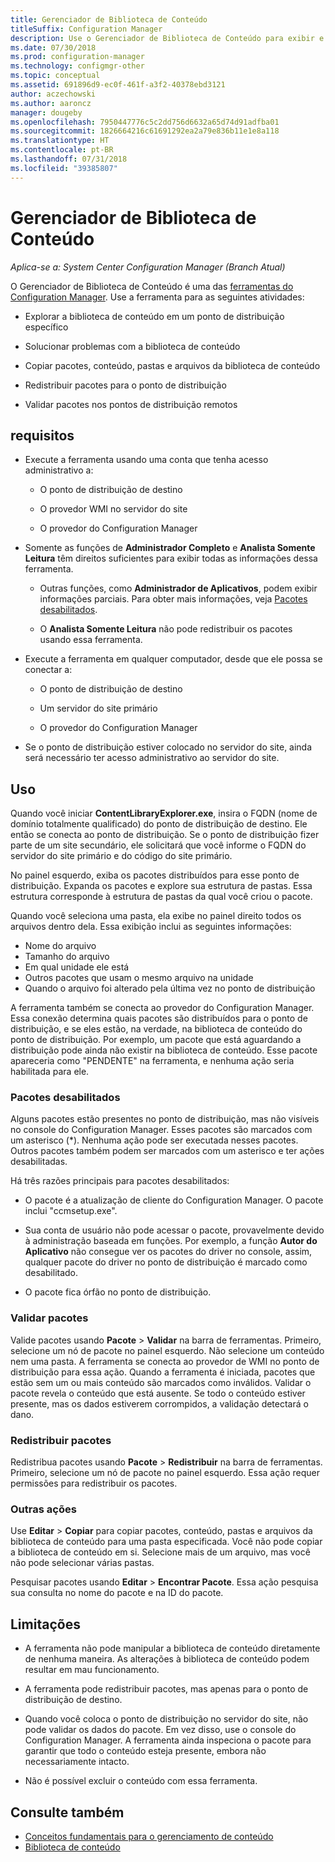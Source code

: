 ```yaml
---
title: Gerenciador de Biblioteca de Conteúdo
titleSuffix: Configuration Manager
description: Use o Gerenciador de Biblioteca de Conteúdo para exibir e solucionar problemas de biblioteca de conteúdo no ponto de distribuição do Configuration Manager.
ms.date: 07/30/2018
ms.prod: configuration-manager
ms.technology: configmgr-other
ms.topic: conceptual
ms.assetid: 691896d9-ec0f-461f-a3f2-40378ebd3121
author: aczechowski
ms.author: aaroncz
manager: dougeby
ms.openlocfilehash: 7950447776c5c2dd756d6632a65d74d91adfba01
ms.sourcegitcommit: 1826664216c61691292ea2a79e836b11e1e8a118
ms.translationtype: HT
ms.contentlocale: pt-BR
ms.lasthandoff: 07/31/2018
ms.locfileid: "39385807"
---
```

# <a name="content-library-explorer"></a>Gerenciador de Biblioteca de Conteúdo

*Aplica-se a: System Center Configuration Manager (Branch Atual)*

O Gerenciador de Biblioteca de Conteúdo é uma das [ferramentas do Configuration Manager](/sccm/core/support/tools). Use a ferramenta para as seguintes atividades:  

- Explorar a biblioteca de conteúdo em um ponto de distribuição específico  

- Solucionar problemas com a biblioteca de conteúdo  

- Copiar pacotes, conteúdo, pastas e arquivos da biblioteca de conteúdo  

- Redistribuir pacotes para o ponto de distribuição  

- Validar pacotes nos pontos de distribuição remotos  



## <a name="requirements"></a>requisitos

- Execute a ferramenta usando uma conta que tenha acesso administrativo a:  

    - O ponto de distribuição de destino  

    - O provedor WMI no servidor do site  

    - O provedor do Configuration Manager  

- Somente as funções de **Administrador Completo** e **Analista Somente Leitura** têm direitos suficientes para exibir todas as informações dessa ferramenta.  

    - Outras funções, como **Administrador de Aplicativos**, podem exibir informações parciais. Para obter mais informações, veja [Pacotes desabilitados](#bkmk_disabled-packages).  

    - O **Analista Somente Leitura** não pode redistribuir os pacotes usando essa ferramenta.  

- Execute a ferramenta em qualquer computador, desde que ele possa se conectar a:  

    - O ponto de distribuição de destino  

    - Um servidor do site primário  

    - O provedor do Configuration Manager  

- Se o ponto de distribuição estiver colocado no servidor do site, ainda será necessário ter acesso administrativo ao servidor do site.  



## <a name="usage"></a>Uso 

Quando você iniciar **ContentLibraryExplorer.exe**, insira o FQDN (nome de domínio totalmente qualificado) do ponto de distribuição de destino. Ele então se conecta ao ponto de distribuição. Se o ponto de distribuição fizer parte de um site secundário, ele solicitará que você informe o FQDN do servidor do site primário e do código do site primário.

No painel esquerdo, exiba os pacotes distribuídos para esse ponto de distribuição. Expanda os pacotes e explore sua estrutura de pastas. Essa estrutura corresponde à estrutura de pastas da qual você criou o pacote.

Quando você seleciona uma pasta, ela exibe no painel direito todos os arquivos dentro dela. Essa exibição inclui as seguintes informações: 
- Nome do arquivo
- Tamanho do arquivo
- Em qual unidade ele está
- Outros pacotes que usam o mesmo arquivo na unidade
- Quando o arquivo foi alterado pela última vez no ponto de distribuição

A ferramenta também se conecta ao provedor do Configuration Manager. Essa conexão determina quais pacotes são distribuídos para o ponto de distribuição, e se eles estão, na verdade, na biblioteca de conteúdo do ponto de distribuição. Por exemplo, um pacote que está aguardando a distribuição pode ainda não existir na biblioteca de conteúdo. Esse pacote apareceria como "PENDENTE" na ferramenta, e nenhuma ação seria habilitada para ele.


### <a name="bkmk_disabled-packages"></a> Pacotes desabilitados

Alguns pacotes estão presentes no ponto de distribuição, mas não visíveis no console do Configuration Manager. Esses pacotes são marcados com um asterisco (\*). Nenhuma ação pode ser executada nesses pacotes. Outros pacotes também podem ser marcados com um asterisco e ter ações desabilitadas. 

Há três razões principais para pacotes desabilitados:  

- O pacote é a atualização de cliente do Configuration Manager. O pacote inclui "ccmsetup.exe".  

- Sua conta de usuário não pode acessar o pacote, provavelmente devido à administração baseada em funções. Por exemplo, a função **Autor do Aplicativo** não consegue ver os pacotes do driver no console, assim, qualquer pacote do driver no ponto de distribuição é marcado como desabilitado.  

- O pacote fica órfão no ponto de distribuição.  


### <a name="validate-packages"></a>Validar pacotes

Valide pacotes usando **Pacote** > **Validar** na barra de ferramentas. Primeiro, selecione um nó de pacote no painel esquerdo. Não selecione um conteúdo nem uma pasta. A ferramenta se conecta ao provedor de WMI no ponto de distribuição para essa ação. Quando a ferramenta é iniciada, pacotes que estão sem um ou mais conteúdo são marcados como inválidos. Validar o pacote revela o conteúdo que está ausente. Se todo o conteúdo estiver presente, mas os dados estiverem corrompidos, a validação detectará o dano.


### <a name="redistribute-packages"></a>Redistribuir pacotes

Redistribua pacotes usando **Pacote** > **Redistribuir** na barra de ferramentas. Primeiro, selecione um nó de pacote no painel esquerdo. Essa ação requer permissões para redistribuir os pacotes.


### <a name="other-actions"></a>Outras ações

Use **Editar** > **Copiar** para copiar pacotes, conteúdo, pastas e arquivos da biblioteca de conteúdo para uma pasta especificada. Você não pode copiar a biblioteca de conteúdo em si. Selecione mais de um arquivo, mas você não pode selecionar várias pastas.

Pesquisar pacotes usando **Editar** > **Encontrar Pacote**. Essa ação pesquisa sua consulta no nome do pacote e na ID do pacote.



## <a name="limitations"></a>Limitações

- A ferramenta não pode manipular a biblioteca de conteúdo diretamente de nenhuma maneira. As alterações à biblioteca de conteúdo podem resultar em mau funcionamento.  

- A ferramenta pode redistribuir pacotes, mas apenas para o ponto de distribuição de destino.  

- Quando você coloca o ponto de distribuição no servidor do site, não pode validar os dados do pacote. Em vez disso, use o console do Configuration Manager. A ferramenta ainda inspeciona o pacote para garantir que todo o conteúdo esteja presente, embora não necessariamente intacto.  

- Não é possível excluir o conteúdo com essa ferramenta.



## <a name="see-also"></a>Consulte também

- [Conceitos fundamentais para o gerenciamento de conteúdo](/sccm/core/plan-design/hierarchy/fundamental-concepts-for-content-management)
- [Biblioteca de conteúdo](/sccm/core/plan-design/hierarchy/the-content-library)
